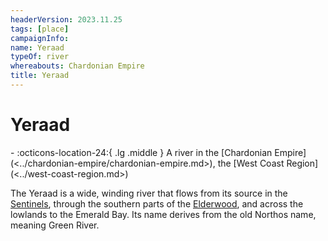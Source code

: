```yaml
---
headerVersion: 2023.11.25
tags: [place]
campaignInfo:
name: Yeraad
typeOf: river
whereabouts: Chardonian Empire
title: Yeraad
---
```

# Yeraad
<div class="grid cards ext-narrow-margin ext-one-column" markdown>
-    :octicons-location-24:{ .lg .middle } A river in the [Chardonian Empire](<../chardonian-empire/chardonian-empire.md>), the [West Coast Region](<../west-coast-region.md>)  
</div>


The Yeraad is a wide, winding river that flows from its source in the [Sentinels](<../../sentinel-range/sentinel-range.md>), through the southern parts of the [Elderwood](<../../chasa-nahadi-watershed/elderwood.md>), and across the lowlands to the Emerald Bay. Its name derives from the old Northos name, meaning Green River. 




